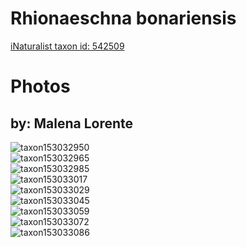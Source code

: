 
Rhionaeschna bonariensis
========================
  
[iNaturalist taxon id: 542509](https://www.inaturalist.org/taxa/542509)
# Photos

## by: Malena Lorente
  
![taxon153032950](https://inaturalist-open-data.s3.amazonaws.com/photos/163971120/medium.jpeg)  
![taxon153032965](https://inaturalist-open-data.s3.amazonaws.com/photos/163971135/medium.jpeg)  
![taxon153032985](https://inaturalist-open-data.s3.amazonaws.com/photos/163971150/medium.jpeg)  
![taxon153033017](https://inaturalist-open-data.s3.amazonaws.com/photos/163971165/medium.jpeg)  
![taxon153033029](https://inaturalist-open-data.s3.amazonaws.com/photos/163971182/medium.jpeg)  
![taxon153033045](https://inaturalist-open-data.s3.amazonaws.com/photos/163971193/medium.jpeg)  
![taxon153033059](https://inaturalist-open-data.s3.amazonaws.com/photos/163971204/medium.jpeg)  
![taxon153033072](https://inaturalist-open-data.s3.amazonaws.com/photos/163971222/medium.jpeg)  
![taxon153033086](https://inaturalist-open-data.s3.amazonaws.com/photos/163971236/medium.jpeg)